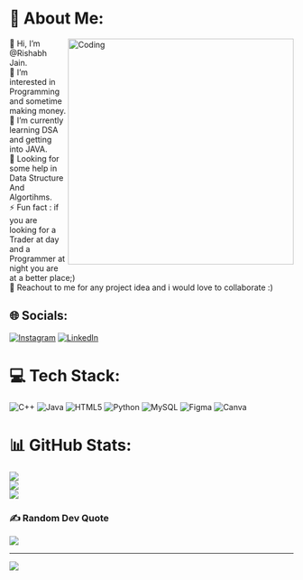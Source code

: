 # 💫 About Me:
<img align="right" alt="Coding" width="400" src="https://media.tenor.com/rePDfDWO3XoAAAAd/hacking.gif">
👋 Hi, I’m @Rishabh Jain.<br>👀 I’m interested in Programming and sometime making money.<br>🌱 I’m currently learning DSA and getting into JAVA.<br>🤔 Looking for some help in Data Structure And Algortihms.<br>⚡ Fun fact : if you are looking for a Trader at day and a Programmer at night you are at a better place;)<br>💞️ Reachout to me for any project idea and i would love to collaborate :)<br>


## 🌐 Socials:
[![Instagram](https://img.shields.io/badge/Instagram-%23E4405F.svg?logo=Instagram&logoColor=white)]((https://www.instagram.com/rishabhhhhh2/)) [![LinkedIn](https://img.shields.io/badge/LinkedIn-%230077B5.svg?logo=linkedin&logoColor=white)]((https://www.linkedin.com/in/rishabh-jain-a56398230/)) 

# 💻 Tech Stack:
![C++](https://img.shields.io/badge/c++-%2300599C.svg?style=for-the-badge&logo=c%2B%2B&logoColor=white) ![Java](https://img.shields.io/badge/java-%23ED8B00.svg?style=for-the-badge&logo=java&logoColor=white) ![HTML5](https://img.shields.io/badge/html5-%23E34F26.svg?style=for-the-badge&logo=html5&logoColor=white) ![Python](https://img.shields.io/badge/python-3670A0?style=for-the-badge&logo=python&logoColor=ffdd54) ![MySQL](https://img.shields.io/badge/mysql-%2300f.svg?style=for-the-badge&logo=mysql&logoColor=white) 	![Figma](https://img.shields.io/badge/figma-%23F24E1E.svg?style=for-the-badge&logo=figma&logoColor=white) ![Canva](https://img.shields.io/badge/Canva-%2300C4CC.svg?style=for-the-badge&logo=Canva&logoColor=white)
# 📊 GitHub Stats:
![](https://github-readme-stats.vercel.app/api?username=rishabhjainvit&theme=react&hide_border=false&include_all_commits=true&count_private=false)<br/>
![](https://github-readme-streak-stats.herokuapp.com/?user=rishabhjainvit&theme=react&hide_border=false)<br/>
![](https://github-readme-stats.vercel.app/api/top-langs/?username=rishabhjainvit&theme=react&hide_border=false&include_all_commits=true&count_private=false&layout=compact)
### ✍️ Random Dev Quote
![](https://quotes-github-readme.vercel.app/api?type=horizontal&theme=radical)

---
[![](https://visitcount.itsvg.in/api?id=rishabhjainvit&icon=0&color=0)](https://visitcount.itsvg.in)

<!-- Proudly created with GPRM ( https://gprm.itsvg.in ) -->
